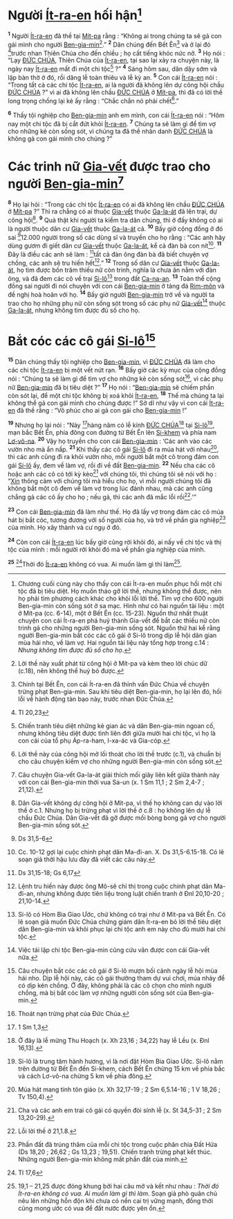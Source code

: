 # Người [Ít-ra-en]() hối hận[^1-1f460399-3327-40a3-b4ae-9200b28f6e59]
<sup><b>1</b></sup> Người [Ít-ra-en]() đã thề tại [Mít-pa]() rằng : “Không ai trong chúng ta sẽ gả con gái mình cho người [Ben-gia-min]()[^2-1f460399-3327-40a3-b4ae-9200b28f6e59].” <sup><b>2</b></sup> Dân chúng đến Bết Ên[^3-1f460399-3327-40a3-b4ae-9200b28f6e59] và ở lại đó [^1@-1f460399-3327-40a3-b4ae-9200b28f6e59]trước nhan Thiên Chúa cho đến chiều ; họ cất tiếng khóc nức nở. <sup><b>3</b></sup> Họ nói : “Lạy [ĐỨC CHÚA](), Thiên Chúa của [Ít-ra-en](), tại sao lại xảy ra chuyện này, là ngày nay [Ít-ra-en]() mất đi một chi tộc[^4-1f460399-3327-40a3-b4ae-9200b28f6e59] ?” <sup><b>4</b></sup> Sáng hôm sau, dân dậy sớm và lập bàn thờ ở đó, rồi dâng lễ toàn thiêu và lễ kỳ an. <sup><b>5</b></sup> Con cái [Ít-ra-en]() nói : “Trong tất cả các chi tộc [Ít-ra-en](), ai là người đã không lên dự công hội chầu [ĐỨC CHÚA]() ?” vì ai đã không lên chầu [ĐỨC CHÚA]() ở [Mít-pa](), thì đã có lời thề long trọng chống lại kẻ ấy rằng : “Chắc chắn nó phải chết[^5-1f460399-3327-40a3-b4ae-9200b28f6e59].”

<sup><b>6</b></sup> Thấy tội nghiệp cho [Ben-gia-min]() anh em mình, con cái [Ít-ra-en]() nói : “Hôm nay một chi tộc đã bị cắt đứt khỏi [Ít-ra-en](). <sup><b>7</b></sup> Chúng ta sẽ làm gì để tìm vợ cho những kẻ còn sống sót, vì chúng ta đã thề nhân danh [ĐỨC CHÚA]() là không gả con gái mình cho chúng ?”


# Các trinh nữ [Gia-vết]() được trao cho người [Ben-gia-min]()[^6-1f460399-3327-40a3-b4ae-9200b28f6e59]
<sup><b>8</b></sup> Họ lại hỏi : “Trong các chi tộc [Ít-ra-en]() có ai đã không lên chầu [ĐỨC CHÚA]() ở [Mít-pa]() ?” Thì ra chẳng có ai thuộc [Gia-vết]() thuộc [Ga-la-át]() đã lên trại, dự công hội[^7-1f460399-3327-40a3-b4ae-9200b28f6e59]. <sup><b>9</b></sup> Quả thật khi người ta kiểm tra dân chúng, thì ở đấy không có ai là người thuộc dân cư [Gia-vết]() thuộc [Ga-la-át]() cả. <sup><b>10</b></sup> Bấy giờ cộng đồng ở đó sai [^2@-1f460399-3327-40a3-b4ae-9200b28f6e59]12.000 người trong số các dũng sĩ và truyền cho họ rằng : “Các anh hãy dùng gươm đi giết dân cư [Gia-vết]() thuộc [Ga-la-át](), kể cả đàn bà con nít[^8-1f460399-3327-40a3-b4ae-9200b28f6e59]. <sup><b>11</b></sup> Đây là điều các anh sẽ làm : [^3@-1f460399-3327-40a3-b4ae-9200b28f6e59]tất cả đàn ông đàn bà đã biết chuyện vợ chồng, các anh sẽ tru hiến hết[^9-1f460399-3327-40a3-b4ae-9200b28f6e59].” <sup><b>12</b></sup> Trong số dân cư [Gia-vết]() thuộc [Ga-la-át](), họ tìm được bốn trăm thiếu nữ còn trinh, nghĩa là chưa ăn nằm với đàn ông, và đã đem các cô về trại [Si-lô]()[^10-1f460399-3327-40a3-b4ae-9200b28f6e59] trong đất [Ca-na-an](). <sup><b>13</b></sup> Toàn thể cộng đồng sai người đi nói chuyện với con cái [Ben-gia-min]() ở tảng đá [Rim-môn]() và đề nghị hoà hoãn với họ. <sup><b>14</b></sup> Bấy giờ người [Ben-gia-min]() trở về và người ta trao cho họ những phụ nữ còn sống sót trong số các phụ nữ [Gia-vết]()[^11-1f460399-3327-40a3-b4ae-9200b28f6e59] thuộc [Ga-la-át](), nhưng không tìm được đủ số cho họ.


# Bắt cóc các cô gái [Si-lô]()[^12-1f460399-3327-40a3-b4ae-9200b28f6e59]
<sup><b>15</b></sup> Dân chúng thấy tội nghiệp cho [Ben-gia-min](), vì [ĐỨC CHÚA]() đã làm cho các chi tộc [Ít-ra-en]() bị một vết nứt rạn. <sup><b>16</b></sup> Bấy giờ các kỳ mục của cộng đồng nói : “Chúng ta sẽ làm gì để tìm vợ cho những kẻ còn sống sót[^13-1f460399-3327-40a3-b4ae-9200b28f6e59], vì các phụ nữ [Ben-gia-min]() đã bị tiêu diệt ?” <sup><b>17</b></sup> Họ nói : “[Ben-gia-min]() sẽ chiếm phần còn sót lại, để một chi tộc không bị xoá khỏi [Ít-ra-en](), <sup><b>18</b></sup> Thế mà chúng ta lại không thể gả con gái mình cho chúng được !” Sở dĩ như vậy vì con cái [Ít-ra-en]() đã thề rằng : “Vô phúc cho ai gả con gái cho [Ben-gia-min]() !”

<sup><b>19</b></sup> Nhưng họ lại nói : “Này [^4@-1f460399-3327-40a3-b4ae-9200b28f6e59]hàng năm có lễ kính [ĐỨC CHÚA]()[^14-1f460399-3327-40a3-b4ae-9200b28f6e59] tại [Si-lô]()[^15-1f460399-3327-40a3-b4ae-9200b28f6e59], mạn bắc Bết Ên, phía đông con đường từ Bết Ên lên [Si-khem]() và phía nam [Lơ-vô-na](). <sup><b>20</b></sup> Vậy họ truyền cho con cái [Ben-gia-min]() : ‘Các anh vào các vườn nho mà ẩn nấp. <sup><b>21</b></sup> Khi thấy các cô gái [Si-lô]() đi ra múa hát với nhau[^16-1f460399-3327-40a3-b4ae-9200b28f6e59], thì các anh cũng đi ra khỏi vườn nho, mỗi người bắt một cô trong đám con gái [Si-lô]() ấy, đem về làm vợ, rồi đi về đất [Ben-gia-min](). <sup><b>22</b></sup> Nếu cha các cô hoặc anh các cô có tới kỳ kèo[^17-1f460399-3327-40a3-b4ae-9200b28f6e59] với chúng tôi, thì chúng tôi sẽ nói với họ : “[Xin]() thông cảm với chúng tôi mà hiểu cho họ, vì mỗi người chúng tôi đã không bắt một cô đem về làm vợ trong lúc đánh nhau, mà các anh cũng chẳng gả các cô ấy cho họ ; nếu gả, thì các anh đã mắc lỗi rồi[^18-1f460399-3327-40a3-b4ae-9200b28f6e59].’”

<sup><b>23</b></sup> Con cái [Ben-gia-min]() đã làm như thế. Họ đã lấy vợ trong đám các cô múa hát bị bắt cóc, tương đương với số người của họ, và trở về phần gia nghiệp[^19-1f460399-3327-40a3-b4ae-9200b28f6e59] của mình. Họ xây thành và cư ngụ ở đó.

<sup><b>24</b></sup> Còn con cái [Ít-ra-en]() lúc bấy giờ cũng rời khỏi đó, ai nấy về chi tộc và thị tộc của mình : mỗi người rời khỏi đó mà về phần gia nghiệp của mình.

<sup><b>25</b></sup> [^5@-1f460399-3327-40a3-b4ae-9200b28f6e59]Thời đó [Ít-ra-en]() không có vua. Ai muốn làm gì thì làm[^20-1f460399-3327-40a3-b4ae-9200b28f6e59].

[^1-1f460399-3327-40a3-b4ae-9200b28f6e59]: Chương cuối cùng này cho thấy con cái Ít-ra-en muốn phục hồi một chi tộc đã bị tiêu diệt. Họ muốn tháo gỡ lời thề, nhưng không thể được, nên họ phải tìm phương cách khác cho khỏi lỗi lời thề. Tìm vợ cho 600 người Ben-gia-min còn sống sót ở sa mạc. Hình như có hai nguồn tài liệu : một ở Mít-pa (cc. 6-14), một ở Bết Ên (cc. 15-23). Nguồn thứ nhất thuật chuyện con cái Ít-ra-en phá huỷ thành Gia-vết để bắt các thiếu nữ còn trinh gả cho những người Ben-gia-min sống sót. Nguồn thứ hai kể rằng người Ben-gia-min bắt cóc các cô gái ở Si-lô trong dịp lễ hội dân gian mùa hái nho, về làm vợ. Hai nguồn tài liệu này tổng hợp trong c.14 : *Nhưng không tìm được đủ số cho họ*.
[^2-1f460399-3327-40a3-b4ae-9200b28f6e59]: Lời thề này xuất phát từ công hội ở Mít-pa và kèm theo lời chúc dữ (c.18), nên không thể huỷ bỏ được.
[^3-1f460399-3327-40a3-b4ae-9200b28f6e59]: Chính tại Bết Ên, con cái Ít-ra-en đã thỉnh vấn Đức Chúa về chuyện trừng phạt Ben-gia-min. Sau khi tiêu diệt Ben-gia-min, họ lại lên đó, hối lỗi về hành động tàn bạo này, trước nhan Đức Chúa.
[^4-1f460399-3327-40a3-b4ae-9200b28f6e59]: Chiến tranh tiêu diệt những kẻ gian ác và dân Ben-gia-min ngoan cố, nhưng không tiêu diệt được tình liên đới giữa mười hai chi tộc, vì họ là con cái của tổ phụ Áp-ra-ham, I-xa-ác và Gia-cóp.
[^5-1f460399-3327-40a3-b4ae-9200b28f6e59]: Lời thề này của công hội mở lối thoát cho lời thề trước (c.1), và chuẩn bị cho câu chuyện kiếm vợ cho những người Ben-gia-min còn sống sót.
[^6-1f460399-3327-40a3-b4ae-9200b28f6e59]: Câu chuyện Gia-vết Ga-la-át giải thích mối giây liên kết giữa thành này với con cái Ben-gia-min thời vua Sa-un (x. 1 Sm 11,1 ; 2 Sm 2,4-7 ; 21,12).
[^7-1f460399-3327-40a3-b4ae-9200b28f6e59]: Dân Gia-vết không dự công hội ở Mít-pa, vì thế họ không can dự vào lời thề ở c.1. Nhưng họ bị trừng phạt vì lời thề ở c.8 : họ không lên dự lễ chầu Đức Chúa. Dân Gia-vết đã gỡ được mối bòng bong gả vợ cho người Ben-gia-min sống sót.
[^8-1f460399-3327-40a3-b4ae-9200b28f6e59]: Cc. 10-12 gợi lại cuộc chinh phạt dân Ma-đi-an. X. Ds 31,5-6.15-18. Có lẽ soạn giả thời hậu lưu đày đã viết các câu này.
[^9-1f460399-3327-40a3-b4ae-9200b28f6e59]: Lệnh tru hiến này được ông Mô-sê chỉ thị trong cuộc chinh phạt dân Ma-đi-an, nhưng không được tiên liệu trong luật chiến tranh ở Đnl 20,10-20 ; 21,10-14.
[^10-1f460399-3327-40a3-b4ae-9200b28f6e59]: Si-lô có Hòm Bia Giao Ước, chứ không có trại như ở Mít-pa và Bết Ên. Có lẽ soạn giả muốn Đức Chúa chứng giám dân Ít-ra-en bỏ lời thề tiêu diệt dân Ben-gia-min và khôi phục lại chi tộc anh em này cho đủ mười hai chi tộc.
[^11-1f460399-3327-40a3-b4ae-9200b28f6e59]: Việc tái lập chi tộc Ben-gia-min cũng cứu vãn được con cái Gia-vết nữa.
[^12-1f460399-3327-40a3-b4ae-9200b28f6e59]: Câu chuyện bắt cóc các cô gái ở Si-lô mượn bối cảnh ngày lễ hội mùa hái nho. Dịp lễ hội này, các cô gái thường tham dự vui chơi, múa nhảy để có dịp kén chồng. Ở đây, không phải là các cô chọn cho mình người chồng, mà bị bắt cóc làm vợ những người còn sống sót của Ben-gia-min.
[^13-1f460399-3327-40a3-b4ae-9200b28f6e59]: Thoát nạn trừng phạt của Đức Chúa.
[^14-1f460399-3327-40a3-b4ae-9200b28f6e59]: Ở đây là lễ mừng Thu Hoạch (x. Xh 23,16 ; 34,22) hay lễ Lều (x. Đnl 16,13).
[^15-1f460399-3327-40a3-b4ae-9200b28f6e59]: Si-lô là trung tâm hành hương, vì là nơi đặt Hòm Bia Giao Ước. Si-lô nằm trên đường từ Bết Ên đến Si-khem, cách Bết Ên chừng 15 km về phía bắc và cách Lơ-vô-na chừng 5 km về phía đông.
[^16-1f460399-3327-40a3-b4ae-9200b28f6e59]: Múa hát mang tính tôn giáo (x. Xh 32,17-19 ; 2 Sm 6,5.14-16 ; 1 V 18,26 ; Tv 150,4).
[^17-1f460399-3327-40a3-b4ae-9200b28f6e59]: Cha và các anh em trai cô gái có quyền đòi sính lễ (x. St 34,5-31 ; 2 Sm 13,20-29).
[^18-1f460399-3327-40a3-b4ae-9200b28f6e59]: Lỗi lời thề ở 21,1.8.
[^19-1f460399-3327-40a3-b4ae-9200b28f6e59]: Phần đất đã trúng thăm của mỗi chi tộc trong cuộc phân chia Đất Hứa (Ds 18,20 ; 26,62 ; Gs 13,23 ; 19,51). Chiến tranh trừng phạt kết thúc. Những người Ben-gia-min không mất phần đất của mình.
[^20-1f460399-3327-40a3-b4ae-9200b28f6e59]: 19,1 – 21,25 được đóng khung bởi hai câu mở và kết như nhau : *Thời đó Ít-ra-en không có vua. Ai muốn làm gì thì làm*. Soạn giả phò quân chủ nêu lên những hỗn độn khi chưa có nền cai trị vững mạnh, đồng thời cũng mong ước có vua để đất nước được yên ổn.
[^1@-1f460399-3327-40a3-b4ae-9200b28f6e59]: Tl 20,23
[^2@-1f460399-3327-40a3-b4ae-9200b28f6e59]: Ds 31,5-6
[^3@-1f460399-3327-40a3-b4ae-9200b28f6e59]: Ds 31,15-18; Gs 6,17
[^4@-1f460399-3327-40a3-b4ae-9200b28f6e59]: 1 Sm 1,3
[^5@-1f460399-3327-40a3-b4ae-9200b28f6e59]: Tl 17,6